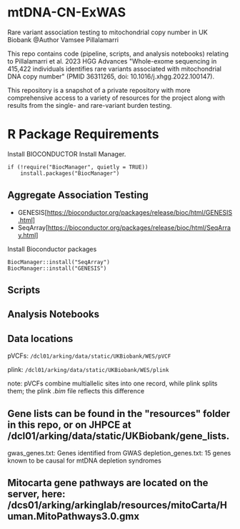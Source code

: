 # mtDNA-CN-ExWAS

Rare variant association testing to mitochondrial copy number in UK Biobank
@Author Vamsee Pillalamarri


This repo contains code (pipeline, scripts, and analysis notebooks) relating to Pillalamarri et al. 2023 HGG Advances "Whole-exome sequencing in 415,422 individuals identifies rare variants associated
with mitochondrial DNA copy number" (PMID 36311265, doi: 10.1016/j.xhgg.2022.100147).


This repository is a snapshot of a private repository with more comprehensive access to a variety of resources for the project along with results from the single- and rare-variant burden testing.


# R Package Requirements

Install BIOCONDUCTOR Install Manager. 

```
if (!require("BiocManager", quietly = TRUE))
    install.packages("BiocManager")
```

## Aggregate Association Testing  
- GENESIS[https://bioconductor.org/packages/release/bioc/html/GENESIS.html]
- SeqArray[https://bioconductor.org/packages/release/bioc/html/SeqArray.html]
 

Install Bioconductor packages
```
BiocManager::install("SeqArray")
BiocManager::install("GENESIS")
```


## Scripts


## Analysis Notebooks


## Data locations
pVCFs: `/dcl01/arking/data/static/UKBiobank/WES/pVCF`

plink: `/dcl01/arking/data/static/UKBiobank/WES/plink`

note: pVCFs combine multiallelic sites into one record, while plink splits them; the plink *.bim* file reflects this difference

## Gene lists can be found in the "resources" folder in this repo, or on JHPCE at /dcl01/arking/data/static/UKBiobank/gene_lists.

gwas_genes.txt: Genes identified from GWAS
depletion_genes.txt: 15 genes known to be causal for mtDNA depletion syndromes

## Mitocarta gene pathways are located on the server, here: /dcs01/arking/arkinglab/resources/mitoCarta/Human.MitoPathways3.0.gmx

